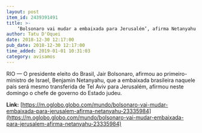 ```yaml
---
layout: post
item_id: 2439391491
title: >-
    ‘Bolsonaro vai mudar a embaixada para Jerusalém’, afirma Netanyahu
author: Tatu D'Oquei
date: 2018-12-30 12:17:00
pub_date: 2018-12-30 12:17:00
time_added: 2019-01-01 10:31:03
category: avisamos
---
```


RIO — O presidente eleito do Brasil, Jair Bolsonaro, afirmou ao primeiro-ministro de Israel, Benjamin Netanyahu, que a embaixada brasileira naquele país será mesmo transferida de Tel Aviv para Jerusalém, afirmou neste domingo o chefe de governo do Estado judeu.

**Link:** [https://m.oglobo.globo.com/mundo/bolsonaro-vai-mudar-embaixada-para-jerusalem-afirma-netanyahu-23335984](https://m.oglobo.globo.com/mundo/bolsonaro-vai-mudar-embaixada-para-jerusalem-afirma-netanyahu-23335984)

